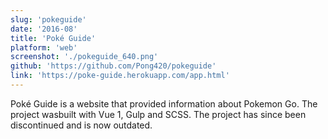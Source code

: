 ```yaml
---
slug: 'pokeguide'
date: '2016-08'
title: 'Poké Guide'
platform: 'web'
screenshot: './pokeguide_640.png'
github: 'https://github.com/Pong420/pokeguide'
link: 'https://poke-guide.herokuapp.com/app.html'
---
```


Poké Guide</span> is a website that provided information about <span>Pokemon Go</span>. The project wasbuilt with <span>Vue 1</span>, <span>Gulp</span> and <span>SCSS</span>. The project has since been discontinued and is now outdated.
